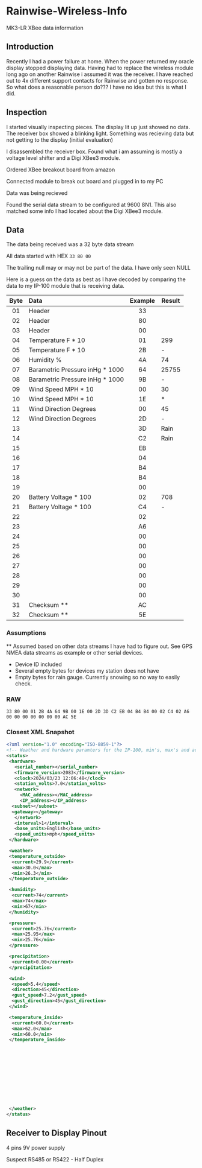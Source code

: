 # Rainwise-Wireless-Info

MK3-LR XBee data information

## Introduction

Recently I had a power failure at home.  When the power returned my oracle display stopped displaying data.  Having had to replace the wireless module long ago on another Rainwise i assumed it was the receiver.  I have reached out to 4x different support contacts for Rainwise and gotten no response.  So what does a reasonable person do??? I have no idea but this is what I did.

## Inspection

I started visually inspecting pieces.  The display lit up just showed no data.  The receiver box showed a blinking light.  Something was recieving data but not getting to the display (initial evaluation)

I disassembled the receiver box.  Found what i am assuming is mostly a voltage level shifter and a Digi XBee3 module.

Ordered XBee breakout board from amazon

Connected module to break out board and plugged in to my PC

Data was being recieved

Found the serial data stream to be configured at 9600 8N1.  This also matched some info I had located about the Digi XBee3 module.

## Data

The data being received was a 32 byte data stream

All data started with HEX `33 80 00`

The trailing null may or may not be part of the data.  I have only seen NULL

Here is a guess on the data as best as I have decoded by comparing the data to my IP-100 module that is receiving data.

| Byte | Data | Example |Result|
| :---: | :--- | :---: | --- |
|01|Header|33||
|02|Header|80||
|03|Header|00||
|04|Temperature F * 10|01|299|
|05|Temperature F * 10|2B|-|
|06|Humidity %|4A|74|
|07|Barametric Pressure inHg * 1000|64|25755|
|08|Barametric Pressure inHg * 1000|9B|-|
|09|Wind Speed MPH * 10|00|30|
|10|Wind Speed MPH * 10|1E|*|
|11|Wind Direction Degrees|00|45|
|12|Wind Direction Degrees|2D|-|
|13||3D|Rain|
|14||C2|Rain|
|15||EB||
|16||04||
|17||B4||
|18||B4||
|19||00||
|20|Battery Voltage * 100|02|708|
|21|Battery Voltage * 100|C4|-|
|22||02||
|23||A6||
|24||00||
|25||00||
|26||00||
|27||00||
|28||00||
|29||00||
|30||00||
|31|Checksum **|AC||
|32|Checksum **|5E||

### Assumptions

** Assumed based on other data streams I have had to figure out.  See GPS NMEA data streams as example or other serial devices.

- Device ID included
- Several empty bytes for devices my station does not have
- Empty bytes for rain gauge.  Currently snowing so no way to easily check.

### RAW

`33 80 00 01 2B 4A 64 9B 00 1E 00 2D 3D C2 EB 04 B4 B4 00 02 C4 02 A6 00 00 00 00 00 00 00 AC 5E
`

### Closest XML Snapshot

```XML
<?xml version="1.0" encoding="ISO-8859-1"?>
<!-- Weather and hardware paramters for the IP-100, min's, max's and accumulations are for the current day -->
<status>
 <hardware>
   <serial_number></serial_number>
   <firmware_version>2083</firmware_version>
   <clock>2024/03/23 12:06:48</clock>
   <station_volts>7.0</station_volts>
   <network>
     <MAC_address></MAC_address>
     <IP_address></IP_address>
  <subnet></subnet>
  <gateway></gateway>
   </network>
   <interval>1</interval>
   <base_units>English</base_units>
   <speed_units>mph</speed_units>
 </hardware>

 <weather>
 <temperature_outside>
  <current>29.9</current>
  <max>30.0</max>
  <min>26.3</min>
 </temperature_outside>

 <humidity>
  <current>74</current>
  <max>74</max>
  <min>67</min>
 </humidity>

 <pressure>
  <current>25.76</current>
  <max>25.95</max>
  <min>25.76</min>
 </pressure>

 <precipitation>
  <current>0.00</current>
 </precipitation>

 <wind>
  <speed>5.4</speed>
  <direction>45</direction>
  <gust_speed>7.2</gust_speed>
  <gust_direction>45</gust_direction>
 </wind>

 <temperature_inside>
  <current>60.0</current>
  <max>62.0</max>
  <min>60.0</min>
 </temperature_inside>












 </weather>
</status>
```

## Receiver to Display Pinout

4 pins
9V power supply

Suspect RS485 or RS422 - Half Duplex

